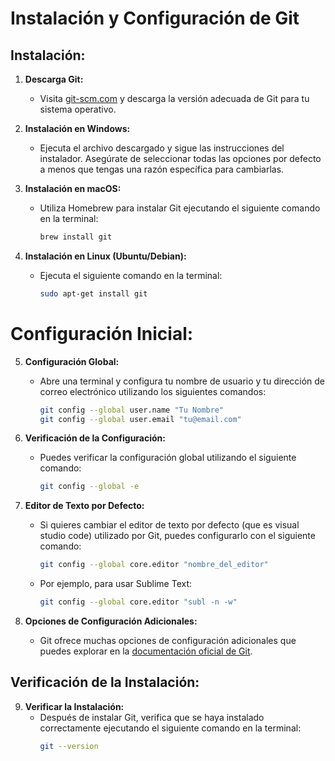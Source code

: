# Instalación y Configuración de Git

## Instalación:

1. **Descarga Git:**
   - Visita [git-scm.com](https://git-scm.com/) y descarga la versión adecuada de Git para tu sistema operativo.

2. **Instalación en Windows:**
   - Ejecuta el archivo descargado y sigue las instrucciones del instalador. Asegúrate de seleccionar todas las opciones por defecto a menos que tengas una razón específica para cambiarlas.

3. **Instalación en macOS:**
   - Utiliza Homebrew para instalar Git ejecutando el siguiente comando en la terminal:
     ```bash
     brew install git
     ```

4. **Instalación en Linux (Ubuntu/Debian):**
   - Ejecuta el siguiente comando en la terminal:
     ```bash
     sudo apt-get install git
     ```

# Configuración Inicial:

5. **Configuración Global:**
   - Abre una terminal y configura tu nombre de usuario y tu dirección de correo electrónico utilizando los siguientes comandos:
     ```bash
     git config --global user.name "Tu Nombre"
     git config --global user.email "tu@email.com"
     ```

6. **Verificación de la Configuración:**
   - Puedes verificar la configuración global utilizando el siguiente comando:
     ```bash
     git config --global -e
     ```

7. **Editor de Texto por Defecto:**
   - Si quieres cambiar el editor de texto por defecto (que es visual studio code) utilizado por Git, puedes configurarlo con el siguiente comando:
     ```bash
     git config --global core.editor "nombre_del_editor"
     ```
   - Por ejemplo, para usar Sublime Text:
     ```bash
     git config --global core.editor "subl -n -w"
     ```

8. **Opciones de Configuración Adicionales:**
   - Git ofrece muchas opciones de configuración adicionales que puedes explorar en la [documentación oficial de Git](https://git-scm.com/docs/git-config).

## Verificación de la Instalación:

9. **Verificar la Instalación:**
   - Después de instalar Git, verifica que se haya instalado correctamente ejecutando el siguiente comando en la terminal:
     ```bash
     git --version
     ```
